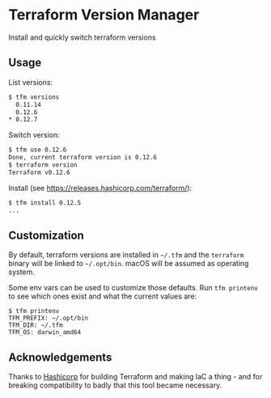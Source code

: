 # Terraform Version Manager

Install and quickly switch terraform versions

## Usage

List versions:

```sh
$ tfm versions
  0.11.14
  0.12.6
* 0.12.7
```

Switch version:

```sh
$ tfm use 0.12.6
Done, current terraform version is 0.12.6
$ terraform version
Terraform v0.12.6

```

Install (see https://releases.hashicorp.com/terraform/):

```sh
$ tfm install 0.12.5
...
```

## Customization

By default, terraform versions are installed in `~/.tfm` and the `terraform` binary will be linked to `~/.opt/bin`. macOS will be assumed as operating system.

Some env vars can be used to customize those defaults. Run `tfm printenv` to see which ones exist and what the current values are:

```
$ tfm printenv
TFM_PREFIX: ~/.opt/bin
TFM_DIR: ~/.tfm
TFM_OS: darwin_amd64
```

## Acknowledgements

Thanks to [Hashicorp](https://www.hashicorp.com/) for building Terraform and making IaC a thing - and for breaking compatibility to badly that this tool became necessary.
